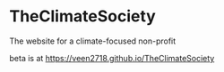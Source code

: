 # TheClimateSociety

The website for a climate-focused non-profit

beta is at https://veen2718.github.io/TheClimateSociety
